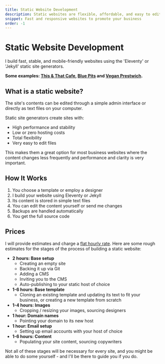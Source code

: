 ```yaml
---
title: Static Website Development
description: Static websites are flexible, affordable, and easy to edit.
snippet: Fast and responsive websites to promote your business
order: -1
---
```


# Static Website Development

I build fast, stable, and mobile-friendly websites using the 'Eleventy' or 'Jekyll' static site generators.

**Some examples: [This & That Cafe](/examples/this-and-that), [Blue Pits](/examples/blue-pits) and [Vegan Prestwich](/examples/vegan-prestwich).**

## What is a static website?

The site's contents can be edited through a simple admin interface or directly as text files on your computer.

Static site generators create sites with:

- High performance and stability
- Low or zero hosting costs
- Total flexibility
- Very easy to edit files

This makes them a great option for most business websites where the content changes less frequently and performance and clarity is very important.

## How It Works

1. You choose a template or employ a designer
2. I build your website using Eleventy or Jekyll
3. Its content is stored in simple text files
4. You can edit the content yourself or send me changes
5. Backups are handled automatically
6. You get the full source code

## Prices

I will provide estimates and charge a [flat hourly rate](/prices/). Here are some rough estimates for the stages of the process of building a static website:

- **2 hours: Base setup**
  - Creating an empty site
  - Backing it up via Git
  - Adding a CMS
  - Inviting you to the CMS
  - Auto-publishing to your static host of choice
- **1-6 hours: Base template**
  - Cloning an existing template and updating its text to fit your business, or creating a new template from scratch
- **1-4 hours: Images**
  - Cropping / resizing your images, sourcing designers
- **1 hour: Domain names**
  - Pointing your domain to its new host
- **1 hour: Email setup**
  - Setting up email accounts with your host of choice
- **1-6 hours: Content**
  - Populating your site content, sourcing copywriters

Not all of these stages will be necessary for every site, and you might be able to do some yourself - and I'll be there to guide you if you do.

